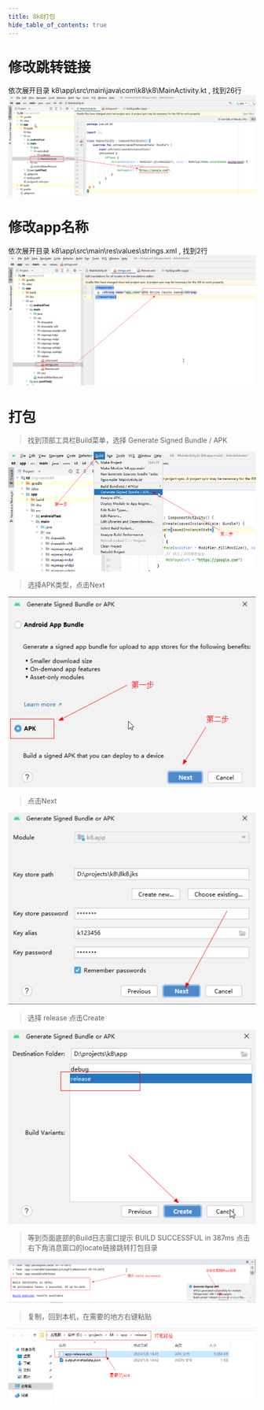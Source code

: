 ```yaml
---
title: 8k8打包
hide_table_of_contents: true
---
```


# 修改跳转链接
依次展开目录 k8\app\src\main\java\com\k8\k8\MainActivity.kt , 找到26行
![链接](./img/1.png)

# 修改app名称
依次展开目录 k8\app\src\main\res\values\strings.xml , 找到2行
![链接](./img/2.png)

# 打包
> 找到顶部工具栏Build菜单，选择 Generate Signed Bundle / APK

![链接](./img/3.png)
> 选择APK类型，点击Next

![链接](./img/4.png)
> 点击Next

![链接](./img/5.png)
> 选择 release 点击Create

![链接](./img/6.png)
> 等到页面底部的Build日志窗口提示 BUILD SUCCESSFUL in 387ms 点击右下角消息窗口的locate链接跳转打包目录

![链接](./img/7.png)

> 复制，回到本机，在需要的地方右键粘贴

![链接](./img/8.png)
